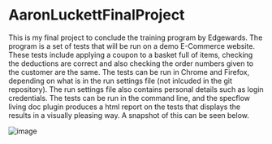 # AaronLuckettFinalProject
This is my final project to conclude the training program by Edgewards. The program is a set of tests that will be run on a demo E-Commerce website. 
These tests include applying a coupon to a basket full of items, checking the deductions are correct and also checking the order numbers given to the 
customer are the same. The tests can be run in Chrome and Firefox, depending on what is in the run settings file (not inlcuded in the git repository). 
The run settings file also contains personal details such as login credentials. The tests can be run in the command line, and the specflow living doc 
plugin produces a html report on the tests that displays the results in a visually pleasing way. A snapshot of this can be seen below.

![image](https://user-images.githubusercontent.com/101340660/168105630-3bf4e7d4-c253-4cf9-a6e1-b6a00aabf043.png)


